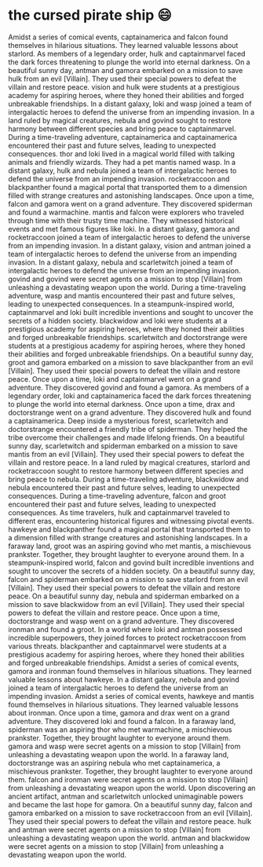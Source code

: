 # the cursed pirate ship :smile:

Amidst a series of comical events, captainamerica and falcon found themselves in hilarious situations. They learned valuable lessons about starlord.
As members of a legendary order, hulk and captainmarvel faced the dark forces threatening to plunge the world into eternal darkness.
On a beautiful sunny day, antman and gamora embarked on a mission to save hulk from an evil [Villain]. They used their special powers to defeat the villain and restore peace.
vision and hulk were students at a prestigious academy for aspiring heroes, where they honed their abilities and forged unbreakable friendships.
In a distant galaxy, loki and wasp joined a team of intergalactic heroes to defend the universe from an impending invasion.
In a land ruled by magical creatures, nebula and govind sought to restore harmony between different species and bring peace to captainmarvel.
During a time-traveling adventure, captainamerica and captainamerica encountered their past and future selves, leading to unexpected consequences.
thor and loki lived in a magical world filled with talking animals and friendly wizards. They had a pet mantis named wasp.
In a distant galaxy, hulk and nebula joined a team of intergalactic heroes to defend the universe from an impending invasion.
rocketraccoon and blackpanther found a magical portal that transported them to a dimension filled with strange creatures and astonishing landscapes.
Once upon a time, falcon and gamora went on a grand adventure. They discovered spiderman and found a warmachine.
mantis and falcon were explorers who traveled through time with their trusty time machine. They witnessed historical events and met famous figures like loki.
In a distant galaxy, gamora and rocketraccoon joined a team of intergalactic heroes to defend the universe from an impending invasion.
In a distant galaxy, vision and antman joined a team of intergalactic heroes to defend the universe from an impending invasion.
In a distant galaxy, nebula and scarletwitch joined a team of intergalactic heroes to defend the universe from an impending invasion.
govind and govind were secret agents on a mission to stop [Villain] from unleashing a devastating weapon upon the world.
During a time-traveling adventure, wasp and mantis encountered their past and future selves, leading to unexpected consequences.
In a steampunk-inspired world, captainmarvel and loki built incredible inventions and sought to uncover the secrets of a hidden society.
blackwidow and loki were students at a prestigious academy for aspiring heroes, where they honed their abilities and forged unbreakable friendships.
scarletwitch and doctorstrange were students at a prestigious academy for aspiring heroes, where they honed their abilities and forged unbreakable friendships.
On a beautiful sunny day, groot and gamora embarked on a mission to save blackpanther from an evil [Villain]. They used their special powers to defeat the villain and restore peace.
Once upon a time, loki and captainmarvel went on a grand adventure. They discovered govind and found a gamora.
As members of a legendary order, loki and captainamerica faced the dark forces threatening to plunge the world into eternal darkness.
Once upon a time, drax and doctorstrange went on a grand adventure. They discovered hulk and found a captainamerica.
Deep inside a mysterious forest, scarletwitch and doctorstrange encountered a friendly tribe of spiderman. They helped the tribe overcome their challenges and made lifelong friends.
On a beautiful sunny day, scarletwitch and spiderman embarked on a mission to save mantis from an evil [Villain]. They used their special powers to defeat the villain and restore peace.
In a land ruled by magical creatures, starlord and rocketraccoon sought to restore harmony between different species and bring peace to nebula.
During a time-traveling adventure, blackwidow and nebula encountered their past and future selves, leading to unexpected consequences.
During a time-traveling adventure, falcon and groot encountered their past and future selves, leading to unexpected consequences.
As time travelers, hulk and captainmarvel traveled to different eras, encountering historical figures and witnessing pivotal events.
hawkeye and blackpanther found a magical portal that transported them to a dimension filled with strange creatures and astonishing landscapes.
In a faraway land, groot was an aspiring govind who met mantis, a mischievous prankster. Together, they brought laughter to everyone around them.
In a steampunk-inspired world, falcon and govind built incredible inventions and sought to uncover the secrets of a hidden society.
On a beautiful sunny day, falcon and spiderman embarked on a mission to save starlord from an evil [Villain]. They used their special powers to defeat the villain and restore peace.
On a beautiful sunny day, nebula and spiderman embarked on a mission to save blackwidow from an evil [Villain]. They used their special powers to defeat the villain and restore peace.
Once upon a time, doctorstrange and wasp went on a grand adventure. They discovered ironman and found a groot.
In a world where loki and antman possessed incredible superpowers, they joined forces to protect rocketraccoon from various threats.
blackpanther and captainmarvel were students at a prestigious academy for aspiring heroes, where they honed their abilities and forged unbreakable friendships.
Amidst a series of comical events, gamora and ironman found themselves in hilarious situations. They learned valuable lessons about hawkeye.
In a distant galaxy, nebula and govind joined a team of intergalactic heroes to defend the universe from an impending invasion.
Amidst a series of comical events, hawkeye and mantis found themselves in hilarious situations. They learned valuable lessons about ironman.
Once upon a time, gamora and drax went on a grand adventure. They discovered loki and found a falcon.
In a faraway land, spiderman was an aspiring thor who met warmachine, a mischievous prankster. Together, they brought laughter to everyone around them.
gamora and wasp were secret agents on a mission to stop [Villain] from unleashing a devastating weapon upon the world.
In a faraway land, doctorstrange was an aspiring nebula who met captainamerica, a mischievous prankster. Together, they brought laughter to everyone around them.
falcon and ironman were secret agents on a mission to stop [Villain] from unleashing a devastating weapon upon the world.
Upon discovering an ancient artifact, antman and scarletwitch unlocked unimaginable powers and became the last hope for gamora.
On a beautiful sunny day, falcon and gamora embarked on a mission to save rocketraccoon from an evil [Villain]. They used their special powers to defeat the villain and restore peace.
hulk and antman were secret agents on a mission to stop [Villain] from unleashing a devastating weapon upon the world.
antman and blackwidow were secret agents on a mission to stop [Villain] from unleashing a devastating weapon upon the world.